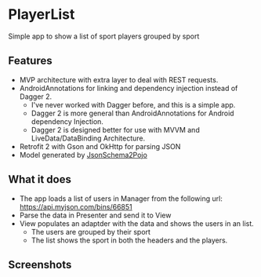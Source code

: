 # PlayerList

Simple app to show a list of sport players grouped by sport

## Features

* MVP architecture with extra layer to deal with REST requests.
* AndroidAnnotations for linking and dependency injection instead of Dagger 2.
  * I've never worked with Dagger before, and this is a simple app.
  * Dagger 2 is more general than AndroidAnnotations for Android dependency Injection.
  * Dagger 2 is designed better for use with MVVM and LiveData/DataBinding Architecture.
* Retrofit 2 with Gson and OkHttp for parsing JSON
* Model generated by [JsonSchema2Pojo](http://www.jsonschema2pojo.org/)

## What it does

* The app loads a list of users in Manager from the following url: https://api.myjson.com/bins/66851
* Parse the data in Presenter and send it to View
* View populates an adaptder with the data and shows the users in an list.
  * The users are grouped by their sport
  * The list shows the sport in both the headers and the players.

## Screenshots

[player_list]: https://github.com/rodrixan/PlayerList/blob/master/player_list.png "player list"
